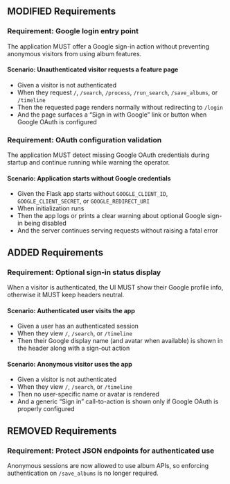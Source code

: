 ## MODIFIED Requirements

### Requirement: Google login entry point
The application MUST offer a Google sign-in action without preventing anonymous visitors from using album features.
#### Scenario: Unauthenticated visitor requests a feature page
- Given a visitor is not authenticated
- When they request `/`, `/search`, `/process`, `/run_search`, `/save_albums`, or `/timeline`
- Then the requested page renders normally without redirecting to `/login`
- And the page surfaces a “Sign in with Google” link or button when Google OAuth is configured

### Requirement: OAuth configuration validation
The application MUST detect missing Google OAuth credentials during startup and continue running while warning the operator.
#### Scenario: Application starts without Google credentials
- Given the Flask app starts without `GOOGLE_CLIENT_ID`, `GOOGLE_CLIENT_SECRET`, or `GOOGLE_REDIRECT_URI`
- When initialization runs
- Then the app logs or prints a clear warning about optional Google sign-in being disabled
- And the server continues serving requests without raising a fatal error

## ADDED Requirements

### Requirement: Optional sign-in status display
When a visitor is authenticated, the UI MUST show their Google profile info, otherwise it MUST keep headers neutral.
#### Scenario: Authenticated user visits the app
- Given a user has an authenticated session
- When they view `/`, `/search`, or `/timeline`
- Then their Google display name (and avatar when available) is shown in the header along with a sign-out action

#### Scenario: Anonymous visitor uses the app
- Given a visitor is not authenticated
- When they view `/`, `/search`, or `/timeline`
- Then no user-specific name or avatar is rendered
- And a generic “Sign in” call-to-action is shown only if Google OAuth is properly configured

## REMOVED Requirements

### Requirement: Protect JSON endpoints for authenticated use
Anonymous sessions are now allowed to use album APIs, so enforcing authentication on `/save_albums` is no longer required.

